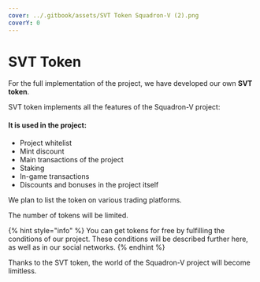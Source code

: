 ```yaml
---
cover: ../.gitbook/assets/SVT Token Squadron-V (2).png
coverY: 0
---
```


# SVT Token

For the full implementation of the project, we have developed our own **SVT token**.

SVT token implements all the features of the Squadron-V project:

#### **It is used in the project:**

* Project whitelist
* Mint discount
* Main transactions of the project
* Staking
* In-game transactions
* Discounts and bonuses in the project itself

We plan to list the token on various trading platforms.

The number of tokens will be limited.

{% hint style="info" %}
You can get tokens for free by fulfilling the conditions of our project. These conditions will be described further here, as well as in our social networks.
{% endhint %}

Thanks to the SVT token, the world of the Squadron-V project will become limitless.

